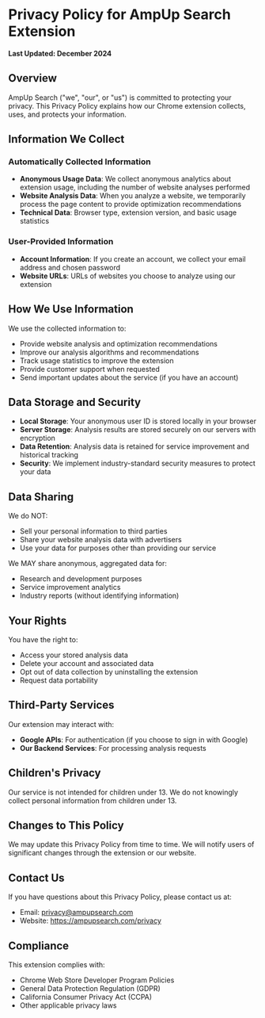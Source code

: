 # Privacy Policy for AmpUp Search Extension

**Last Updated: December 2024**

## Overview
AmpUp Search ("we", "our", or "us") is committed to protecting your privacy. This Privacy Policy explains how our Chrome extension collects, uses, and protects your information.

## Information We Collect

### Automatically Collected Information
- **Anonymous Usage Data**: We collect anonymous analytics about extension usage, including the number of website analyses performed
- **Website Analysis Data**: When you analyze a website, we temporarily process the page content to provide optimization recommendations
- **Technical Data**: Browser type, extension version, and basic usage statistics

### User-Provided Information
- **Account Information**: If you create an account, we collect your email address and chosen password
- **Website URLs**: URLs of websites you choose to analyze using our extension

## How We Use Information

We use the collected information to:
- Provide website analysis and optimization recommendations
- Improve our analysis algorithms and recommendations
- Track usage statistics to improve the extension
- Provide customer support when requested
- Send important updates about the service (if you have an account)

## Data Storage and Security

- **Local Storage**: Your anonymous user ID is stored locally in your browser
- **Server Storage**: Analysis results are stored securely on our servers with encryption
- **Data Retention**: Analysis data is retained for service improvement and historical tracking
- **Security**: We implement industry-standard security measures to protect your data

## Data Sharing

We do NOT:
- Sell your personal information to third parties
- Share your website analysis data with advertisers
- Use your data for purposes other than providing our service

We MAY share anonymous, aggregated data for:
- Research and development purposes
- Service improvement analytics
- Industry reports (without identifying information)

## Your Rights

You have the right to:
- Access your stored analysis data
- Delete your account and associated data
- Opt out of data collection by uninstalling the extension
- Request data portability

## Third-Party Services

Our extension may interact with:
- **Google APIs**: For authentication (if you choose to sign in with Google)
- **Our Backend Services**: For processing analysis requests

## Children's Privacy

Our service is not intended for children under 13. We do not knowingly collect personal information from children under 13.

## Changes to This Policy

We may update this Privacy Policy from time to time. We will notify users of significant changes through the extension or our website.

## Contact Us

If you have questions about this Privacy Policy, please contact us at:
- Email: privacy@ampupsearch.com
- Website: https://ampupsearch.com/privacy

## Compliance

This extension complies with:
- Chrome Web Store Developer Program Policies
- General Data Protection Regulation (GDPR)
- California Consumer Privacy Act (CCPA)
- Other applicable privacy laws 